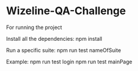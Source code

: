 # Wizeline-QA-Challenge

For running the project
 
Install all the dependencies: 
  npm install 
 
 Run a specific suite: npm run test nameOfSuite
 
 Example: 
          npm run test login 
          npm run test mainPage 
